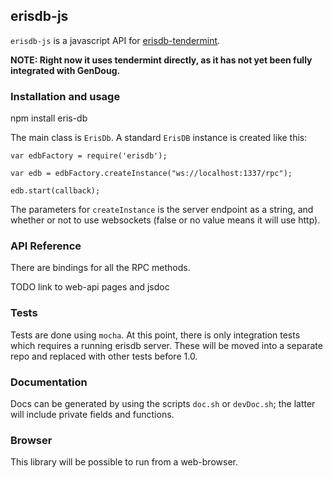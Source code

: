 ## erisdb-js

`erisdb-js` is a javascript API for [erisdb-tendermint](https://github.com/eris-ltd/erisdb).

**NOTE: Right now it uses tendermint directly, as it has not yet been fully integrated with GenDoug.**

### Installation and usage

npm install eris-db

The main class is `ErisDb`. A standard `ErisDB` instance is created like this:

```
var edbFactory = require('erisdb');

var edb = edbFactory.createInstance("ws://localhost:1337/rpc");

edb.start(callback);

```

The parameters for `createInstance` is the server endpoint as a string, and whether or not to use websockets (false or no value means it will use http).

### API Reference

There are bindings for all the RPC methods.

TODO link to web-api pages and jsdoc

### Tests

Tests are done using `mocha`. At this point, there is only integration tests which requires a running erisdb server. These will be moved into a separate repo and replaced with other tests before 1.0.

### Documentation

Docs can be generated by using the scripts `doc.sh` or `devDoc.sh`; the latter will include private fields and functions.

### Browser

This library will be possible to run from a web-browser.
